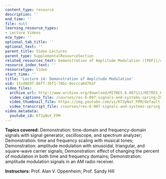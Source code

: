 ```yaml
---
content_type: resource
description: ''
end_time: ''
file: null
learning_resource_types:
- Lecture Videos
ocw_type: ''
optional_tab_title: ''
optional_text: ''
parent_title: Video Lectures
parent_type: SupplementalResourceSection
related_resources_text: Demonstration of Amplitude Modulation ([PDF](/courses/res-6-007-signals-and-systems-spring-2011/resources/mitres_6_007s11_lec14))
resource_index_text: ''
resourcetype: Video
start_time: ''
title: 'Lecture 14: Demonstration of Amplitude Modulation'
uid: 15cd869f-86ff-3bf1-70bc-0eccca6d70af
video_files:
  archive_url: http://www.archive.org/download/MITRES.6.007S11/MITRES_6-007S11lec14_300k.mp4
  video_captions_file: /courses/res-6-007-signals-and-systems-spring-2011/8e8c5641b89b55a19a591ffad7077066_KT3yNuY_FPM.vtt
  video_thumbnail_file: https://img.youtube.com/vi/KT3yNuY_FPM/default.jpg
  video_transcript_file: /courses/res-6-007-signals-and-systems-spring-2011/68dde7192bbc7f25afb5de5d259f0781_KT3yNuY_FPM.pdf
video_metadata:
  youtube_id: KT3yNuY_FPM
---
```


**Topics covered:** Demonstration: time-domain and frequency-domain signals with signal generator, oscilloscope, and spectrum analyzer; Demonstration: time and frequency scaling with musical tones; Demonstration: amplitude modulation with sinusoidal, triangular, and square-wave carrier signals; Demonstration: effect of changing the percent of modulation in both time and frequency domains; Demonstration: amplitude modulation signals in an AM radio receiver.

**Instructors:** Prof. Alan V. Oppenheim; Prof. Sandy Hill



